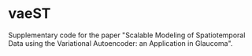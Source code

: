 # vaeST
Supplementary code for the paper "Scalable Modeling of Spatiotemporal Data using the Variational Autoencoder: an Application in Glaucoma".
